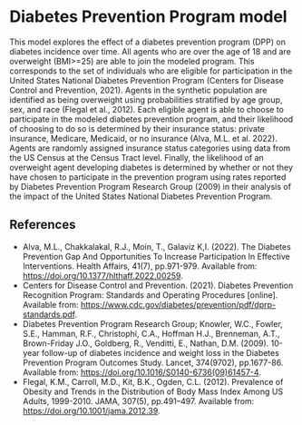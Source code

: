 # Diabetes Prevention Program model

This model explores the effect of a diabetes prevention program (DPP) on diabetes incidence over time. All agents who are over the age of 18 and are overweight (BMI>=25) are able to join the modeled program. This corresponds to the set of individuals who are eligible for participation in the United States National Diabetes Prevention Program (Centers for Disease Control and Prevention, 2021). Agents in the synthetic population are identified as being overweight using probabilities stratified by age group, sex, and race (Flegal et al., 2012). Each eligible agent is able to choose to participate in the modeled diabetes prevention program, and their likelihood of choosing to do so is determined by their insurance status: private insurance, Medicare, Medicaid, or  no insurance (Alva, M.L. et al. 2022). Agents are randomly assigned insurance status categories using data from the US Census at the Census Tract level. Finally, the likelihood of an overweight agent developing diabetes is determined by whether or not they have chosen to participate in the prevention program using rates reported by Diabetes Prevention Program Research Group (2009) in their analysis of the impact of the United States National Diabetes Prevention Program.

## References

- Alva, M.L., Chakkalakal, R.J., Moin, T., Galaviz K,I. (2022). The Diabetes Prevention Gap And Opportunities To Increase Participation In Effective Interventions. Health Affairs, 41(7), pp.971-979. Available from: https://doi.org/10.1377/hlthaff.2022.00259.
- Centers for Disease Control and Prevention. (2021). Diabetes Prevention
Recognition Program: Standards and Operating Procedures [online]. Available from: https://www.cdc.gov/diabetes/prevention/pdf/dprp-standards.pdf.
- Diabetes Prevention Program Research Group; Knowler, W.C., Fowler, S.E., Hamman, R.F., Christophi, C.A., Hoffman H.J., Brenneman, A.T., Brown-Friday J.O., Goldberg, R., Venditti, E., Nathan, D.M. (2009). 10-year follow-up of diabetes incidence and weight loss in the Diabetes Prevention Program Outcomes Study. Lancet, 374(9702), pp.1677-86. Available from: https://doi.org/10.1016/S0140-6736(09)61457-4.
- Flegal, K.M., Carroll, M.D., Kit, B.K., Ogden, C.L. (2012). Prevalence of Obesity and Trends in the Distribution of Body Mass Index Among US Adults, 1999-2010. JAMA, 307(5), pp.491–497. Available from: https://doi.org/10.1001/jama.2012.39.

